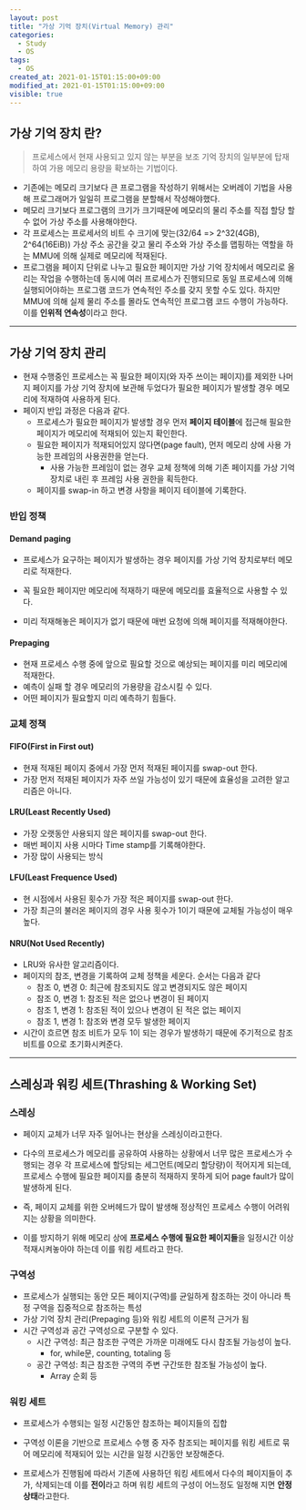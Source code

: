 ```yaml
---
layout: post
title: "가상 기억 장치(Virtual Memory) 관리"
categories:
  - Study
  - OS
tags:
  - OS
created_at: 2021-01-15T01:15:00+09:00
modified_at: 2021-01-15T01:15:00+09:00
visible: true
---
```


## 가상 기억 장치 란?

> 프로세스에서 현재 사용되고 있지 않는 부분을 보조 기억 장치의 일부분에 탑재하여 가용 메모리 용량을 확보하는 기법이다.

* 기존에는 메모리 크기보다 큰 프로그램을 작성하기 위해서는 오버레이 기법을 사용해 프로그래머가 일일히 프로그램을 분할해서 작성해야했다.
* 메모리 크기보다 프로그램의 크기가 크기때문에 메모리의 물리 주소를 직접 할당 할 수 없어 가상 주소를 사용해야한다.
* 각 프로세스는 프로세서의 비트 수 크기에 맞는(32/64 => 2^32(4GB), 2^64(16EiB)) 가상 주소 공간을 갖고 물리 주소와 가상 주소를 맵핑하는 역할을 하는 MMU에 의해 실제로 메모리에 적재된다.
* 프로그램을 페이지 단위로 나누고 필요한 페이지만 가상 기억 장치에서 메모리로 올리는 작업을 수행하는데 동시에 여러 프로세스가 진행되므로 동일 프로세스에 의해 실행되어야하는 프로그램 코드가 연속적인 주소를 갖지 못할 수도 있다. 하지만 MMU에 의해 실제 물리 주소를 몰라도 연속적인 프로그램 코드 수행이 가능하다. 이를 **인위적 연속성**이라고 한다.

---

## 가상 기억 장치 관리

* 현재 수행중인 프로세스는 꼭 필요한 페이지(와 자주 쓰이는 페이지)를 제외한 나머지 페이지를 가상 기억 장치에 보관해 두었다가 필요한 페이지가 발생할 경우 메모리에 적재하여 사용하게 된다.
* 페이지 반입 과정은 다음과 같다.
  * 프로세스가 필요한 페이지가 발생할 경우 먼저 **페이지 테이블**에 접근해 필요한 페이지가 메모리에 적재되어 있는지 확인한다.
  * 필요한 페이지가 적재되어있지 않다면(page fault), 먼저 메모리 상에 사용 가능한 프레임의 사용권한을 얻는다.
    * 사용 가능한 프레임이 없는 경우 교체 정책에 의해 기존 페이지를 가상 기억 장치로 내린 후 프레임 사용 권한을 획득한다.
  * 페이지를 swap-in 하고 변경 사항을 페이지 테이블에 기록한다.



### 반입 정책

#### Demand paging

* 프로세스가 요구하는 페이지가 발생하는 경우 페이지를 가상 기억 장치로부터 메모리로 적재한다.
* 꼭 필요한 페이지만 메모리에 적재하기 때문에 메모리를 효율적으로 사용할 수 있다.

* 미리 적재해놓은 페이지가 없기 때문에 매번 요청에 의해 페이지를 적재해야한다.

#### Prepaging

* 현재 프로세스 수행 중에 앞으로 필요할 것으로 예상되는 페이지를 미리 메모리에 적재한다.
* 예측이 실패 할 경우 메모리의 가용량을 감소시킬 수 있다.
* 어떤 페이지가 필요할지 미리 예측하기 힘들다.



### 교체 정책

#### FIFO(First in First out)

* 현재 적재된 페이지 중에서 가장 먼저 적재된 페이지를 swap-out 한다.
* 가장 먼저 적재된 페이지가 자주 쓰일 가능성이 있기 때문에 효율성을 고려한 알고리즘은 아니다.

#### LRU(Least Recently Used)

* 가장 오랫동안 사용되지 않은 페이지를 swap-out 한다.
* 매번 페이지 사용 시마다 Time stamp를 기록해야한다.
* 가장 많이 사용되는 방식

#### LFU(Least Frequence Used)

* 현 시점에서 사용된 횟수가 가장 적은 페이지를 swap-out 한다.
* 가장 최근의 불러온 페이지의 경우 사용 횟수가 1이기 때문에 교체될 가능성이 매우 높다.

#### NRU(Not Used Recently)

* LRU와 유사한 알고리즘이다.
* 페이지의 참조, 변경을 기록하여 교체 정책을 세운다. 순서는 다음과 같다
  * 참조 0, 변경 0: 최근에 참조되지도 않고 변경되지도 않은 페이지
  * 참조 0, 변경 1: 참조된 적은 없으나 변경이 된 페이지
  * 참조 1, 변경 1: 참조된 적이 있으나 변경이 된 적은 없는 페이지
  * 참조 1, 변경 1: 참조와 변경 모두 발생한 페이지
* 시간이 흐르면 참조 비트가 모두 1이 되는 경우가 발생하기 때문에 주기적으로 참조 비트를 0으로 초기화시켜준다.

---

## 스레싱과 워킹 세트(Thrashing & Working Set)

### 스레싱

* 페이지 교체가 너무 자주 일어나는 현상을 스레싱이라고한다.
* 다수의 프로세스가 메모리를 공유하여 사용하는 상황에서 너무 많은 프로세스가 수행되는 경우 각 프로세스에 할당되는 세그먼트(메모리 할당량)이 적어지게 되는데, 프로세스 수행에 필요한 페이지를 충분히 적재하지 못하게 되어 page fault가 많이 발생하게 된다.
* 즉, 페이지 교체를 위한 오버헤드가 많이 발생해 정상적인 프로세스 수행이 어려워지는 상황을 의미한다.

* 이를 방지하기 위해 메모리 상에 **프로세스 수행에 필요한 페이지들**을 일정시간 이상 적재시켜놓아야 하는데 이를 워킹 세트라고 한다.

### 구역성

* 프로세스가 실행되는 동안 모든 페이지(구역)를 균일하게 참조하는 것이 아니라 특정 구역을 집중적으로 참조하는 특성
* 가상 기억 장치 관리(Prepaging 등)와 워킹 세트의 이론적 근거가 됨
* 시간 구역성과 공간 구역성으로 구분할 수 있다.
  * 시간 구역성: 최근 참조한 구역은 가까운 미래에도 다시 참조될 가능성이 높다.
    * for, while문, counting, totaling 등
  * 공간 구역성: 최근 참조한 구역의 주변 구간또한 참조될 가능성이 높다.
    * Array 순회 등

### 워킹 세트

* 프로세스가 수행되는 일정 시간동안 참조하는 페이지들의 집합

* 구역성 이론을 기반으로 프로세스 수행 중 자주 참조되는 페이지를 워킹 세트로 묶어 메모리에 적재되어 있는 시간을 일정 시간동안 보장해준다.
* 프로세스가 진행됨에 따라서 기존에 사용하던 워킹 세트에서 다수의 페이지들이 추가, 삭제되는데 이를 **전이**라고 하며 워킹 세트의 구성이 어느정도 일정해 지면 **안정상태**라고한다.